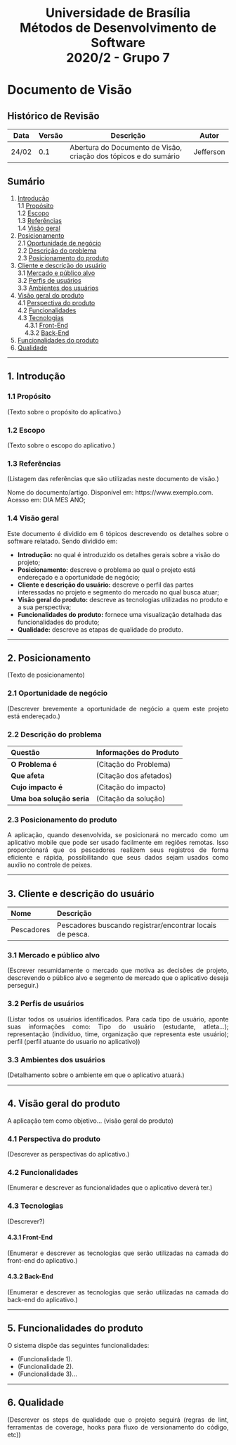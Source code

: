 <h1 align="center">
	Universidade de Brasília<br>
	Métodos de Desenvolvimento de Software<br>
	2020/2 - Grupo 7
</h1>

# Documento de Visão

## Histórico de Revisão

Data|Versão|Descrição|Autor
-|-|-|-
24/02|0.1|Abertura do Documento de Visão, criação dos tópicos e do sumário|Jefferson| <!-- Adicionar novos históricos -->

## Sumário
1. [Introdução](#1)<br>
    1.1 [Propósito](#1_1)<br>
    1.2 [Escopo](#1_2)<br>
    1.3 [Referências](#1_3)<br>
    1.4 [Visão geral](#1_4)<br>
2. [Posicionamento](#2)<br>
    2.1 [Oportunidade de negócio](#2_1)<br>
    2.2 [Descrição do problema](#2_2)<br>
    2.3 [Posicionamento do produto](#2_3)<br>
3. [Cliente e descrição do usuário](#3)<br>
    3.1 [Mercado e público alvo](#3_1)<br>
    3.2 [Perfis de usuários](#3_2)<br>
    3.3 [Ambientes dos usuários](#3_3)<br>
4. [Visão geral do produto](#4)<br>
    4.1 [Perspectiva do produto](#4_1)<br>
    4.2 [Funcionalidades](#4_2)<br>
    4.3 [Tecnologias](#4_3)<br>
	&nbsp;&nbsp;&nbsp;&nbsp;4.3.1 [Front-End](#4_3_1)<br> <!-- Só consegui dar o espaçamento assim (v0.1) -->
	&nbsp;&nbsp;&nbsp;&nbsp;4.3.2 [Back-End](#4_3_2)<br>
5. [Funcionalidades do produto](#5)<br>
6. [Qualidade](#6)

<hr>

<!-- Nos tópicos deixei a versão com o "a name" caso, seja possível, e prefiram fazer 
o sumário usando "name" ao invés do "id". Caso o sumário esteja ok, pode apagar (v0.1)-->

<!-- ## 1. <a name="1">Introdução</a> (v0.1) -->
## 1. <a div id='1'>Introdução</a>

<!-- ### 1.1 <a name ="1_1">Propósito</a> (v0.1) -->
### 1.1 <a div id='1_1'>Propósito</a>
<p align="justify">(Texto sobre o propósito do aplicativo.)</p>

<!-- ### 1.2 <a name="1_2">Escopo</a> (v0.1) -->
### 1.2 <a div id='1_2'>Escopo</a>
<p align="justify">(Texto sobre o escopo do aplicativo.)</p>

<!-- ### 1.3 <a name="1_3">Referências</a> (v0.1) -->
### 1.3 <a div id='1_3'>Referências</a>
(Listagem das referências que são utilizadas neste documento de visão.)

<p align="left">Nome do documento/artigo. Disponível em: https://www.exemplo.com. Acesso em: DIA MES ANO;</p>

<!-- ### 1.4 <a name="1_4">Visão geral</a> (v0.1) -->
### 1.4 <a div id='1_4'>Visão geral</a>

<p align="justify">Este documento é dividido em 6 tópicos descrevendo os detalhes sobre o software
relatado. Sendo dividido em:</p>

* **Introdução:** no qual é introduzido os detalhes gerais sobre a visão do projeto;
* **Posicionamento:** descreve o problema ao qual o projeto está endereçado e a oportunidade de negócio;
* **Cliente e descrição do usuário:** descreve o perfil das partes interessadas no projeto e segmento do mercado no qual busca atuar;
* **Visão geral do produto:** descreve as tecnologias utilizadas no produto e a sua perspectiva;
* **Funcionalidades do produto:** fornece uma visualização detalhada das funcionalidades do produto;
* **Qualidade:** descreve as etapas de qualidade do produto.

<hr>

<!-- ## 2. <a name="2">Posicionamento</a> (v0.1) -->
## 2. <a div id='2'>Posicionamento</a>

<p align="justify">(Texto de posicionamento)</p>

<!-- ### 2.1 <a name="2_1">Oportunidade de negócio</a> (v0.1) -->
### 2.1 <a div id='2_1'>Oportunidade de negócio</a>

<p align="justify">(Descrever brevemente a oportunidade de negócio a quem este projeto está endereçado.)</p>

<!-- ### 2.2 <a name="2_2">Descrição do problema</a> (v0.1) -->
### 2.2 <a div id='2_2'>Descrição do problema</a>

|**Questão**|**Informações do Produto**|
|:-|:-|
|**O Problema é**|(Citação do Problema)|
|**Que afeta**|(Citação dos afetados)|
|**Cujo impacto é**|(Citação do impacto)|
|**Uma boa solução seria**|(Citação da solução)|

<!-- ### 2.3 <a name="2_3">Posicionamento do produto</a> (v0.1) -->
### 2.3 <a div id='2_3'>Posicionamento do produto</a>

<p align="justify">A aplicação, quando desenvolvida, se posicionará no mercado como um aplicativo mobile que pode ser usado facilmente em regiões remotas. Isso proporcionará que os pescadores realizem seus registros de forma eficiente e rápida, possibilitando que seus dados sejam usados como auxílio no controle de peixes.</p>

<hr>

<!-- ## 3. <a name="3">Cliente e descrição do usuário</a> (v0.1) -->
## 3. <a div id='3'>Cliente e descrição do usuário</a>

|**Nome**|**Descrição**|
|:-|:-|
| Pescadores| Pescadores buscando registrar/encontrar locais de pesca. | <!-- Adicionar novos clientes -->

<!-- ### 3.1 <a name="3_1">Mercado e público alvo</a> (v0.1) -->
### 3.1 <a div id='3_1'>Mercado e público alvo</a>
<p align="justify">(Escrever resumidamente o mercado que motiva as decisões de projeto, descrevendo o público alvo e segmento de mercado que o aplicativo deseja perseguir.)</p>

<!-- ### 3.2 <a name="3_2">Perfis de usuários</a> (v0.1) -->
### 3.2 <a div id='3_2'>Perfis de usuários</a>
<p align="justify">(Listar todos os usuários identificados. Para cada tipo de usuário, aponte suas informações como: Tipo do usuário (estudante, atleta…); representação (indivíduo, time, organização que representa este usuário); perfil (perfil atuante do usuario no aplicativo))</p>

<!-- ### 3.3 <a name="3_3">Ambientes dos usuários</a> (v0.1) -->
### 3.3 <a div id='3_3'>Ambientes dos usuários</a>
<p align="justify">(Detalhamento sobre o ambiente em que o aplicativo atuará.)</p>

<hr>

<!-- ## 4. <a name="4">Visão geral do produto</a> (v0.1) -->
## 4. <a div id='4'>Visão geral do produto</a>

<p align="justify">A aplicação tem como objetivo... (visão geral do produto)</p>

<!-- ### 4.1 <a name="4_1">Perspectiva do produto</a> (v0.1) -->
### 4.1 <a div id='4_1'>Perspectiva do produto</a>

<p align="justify">(Descrever as perspectivas do aplicativo.)</p>

<!-- ### 4.2 <a name="4_2">Funcionalidades</a> (v0.1) -->
### 4.2 <a div id='4_2'>Funcionalidades</a>
<p align="justify">(Enumerar e descrever as funcionalidades que o aplicativo deverá ter.)</p>

<!-- ### 4.3 <a name="4_3">Tecnologias</a> (v0.1) -->
### 4.3 <a div id='4_3'>Tecnologias</a>
<p align="justify">(Descrever?)</p>

<!-- #### 4.3.1 <a name="4_3_1">Front-End</a> (v0.1) -->
#### 4.3.1 <a div id='4_3_1'>Front-End</a>

<p align="justify">(Enumerar e descrever as tecnologias que serão utilizadas na camada do front-end do aplicativo.)</p>

<!-- #### 4.3.2 <a name="4_3_2">Back-End</a> (v0.1) -->
#### 4.3.2 <a div id='4_3_2'>Back-End</a>
<p align="justify">(Enumerar e descrever as tecnologias que serão utilizadas na camada do back-end do aplicativo.)</p>

<hr>

<!-- ## 5. <a name="5">Funcionalidades do produto</a> (v0.1) -->
## 5. <a div id='5'>Funcionalidades do produto</a>

O sistema dispõe das seguintes funcionalidades:<br />

* (Funcionalidade 1).
* (Funcionalidade 2).
* (Funcionalidade 3)...

<hr>

<!-- ## 6. <a name="6">Qualidade</a> (v0.1) -->
## 6. <a div id='6'>Qualidade</a>

<p align="justify">(Descrever os steps de qualidade que o projeto seguirá (regras de lint, ferramentas de coverage, hooks para fluxo de versionamento do código, etc))
</p>

